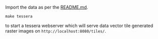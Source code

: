 Import the data as per the [README.md](README.md).

    make tessera

to start a tessera webserver which will serve data vector tile generated raster images on `http://localhost:8080/tiles/`.

